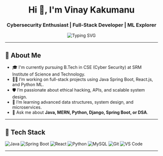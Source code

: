 <h1 align="center">Hi 👋, I'm Vinay Kakumanu</h1>
<h3 align="center">Cybersecurity Enthusiast | Full-Stack Developer | ML Explorer</h3>

<p align="center">
  <img src="https://readme-typing-svg.herokuapp.com?font=Fira+Code&size=22&pause=1000&color=36BCF7&center=true&vCenter=true&width=440&lines=Welcome+to+my+GitHub+profile!;Let's+build+something+cool+%F0%9F%9A%80" alt="Typing SVG" />
</p>

---

## 🚀 About Me

- 🎓 I'm currently pursuing B.Tech in CSE (Cyber Security) at SRM Institute of Science and Technology.
- 👨‍💻 I’m working on full-stack projects using Java Spring Boot, React.js, and Python ML.
- 🛡️ I’m passionate about ethical hacking, APIs, and scalable system design.
- 🧠 I’m learning advanced data structures, system design, and microservices.
- 💬 Ask me about **Java, MERN, Python, Django, Spring Boot, or DSA**.

---

## 🧰 Tech Stack

![Java](https://img.shields.io/badge/-Java-007396?style=for-the-badge&logo=java&logoColor=white)
![Spring Boot](https://img.shields.io/badge/-SpringBoot-6DB33F?style=for-the-badge&logo=spring&logoColor=white)
![React](https://img.shields.io/badge/-React-20232A?style=for-the-badge&logo=react&logoColor=61DAFB)
![Python](https://img.shields.io/badge/-Python-3776AB?style=for-the-badge&logo=python&logoColor=white)
![MySQL](https://img.shields.io/badge/-MySQL-4479A1?style=for-the-badge&logo=mysql&logoColor=white)
![Git](https://img.shields.io/badge/-Git-F05032?style=for-the-badge&logo=git&logoColor=white)
![VS Code](https://img.shields.io/badge/-VS%20Code-007ACC?style=for-the-badge&logo=visual-studio-code&logoColor=white)

---

